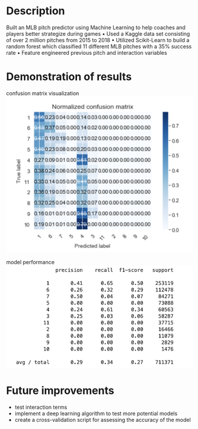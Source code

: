 # Description

Built an MLB pitch predictor using Machine Learning to help coaches and players better strategize during games
•	Used a Kaggle data set consisting of over 2 million pitches from 2015 to 2018 
•	Utilized Scikit-Learn to build a random forest which classified 11 different MLB pitches with a 35% success rate
•	Feature engineered previous pitch and interaction variables

# Demonstration of results

confusion matrix visualization
![](matrix.png)

model performance
![](performance_table.png)

# Future improvements

+ test interaction terms
+ implement a deep learning algorithm to test more potential models
+ create a cross-validation script for assessing the accuracy of the model
 
